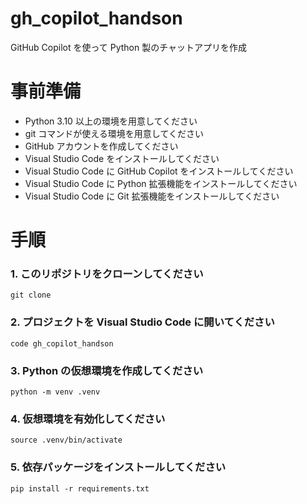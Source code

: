 # gh_copilot_handson

GitHub Copilot を使って Python 製のチャットアプリを作成

# 事前準備

- Python 3.10 以上の環境を用意してください
- git コマンドが使える環境を用意してください
- GitHub アカウントを作成してください
- Visual Studio Code をインストールしてください
- Visual Studio Code に GitHub Copilot をインストールしてください
- Visual Studio Code に Python 拡張機能をインストールしてください
- Visual Studio Code に Git 拡張機能をインストールしてください

# 手順

### 1. このリポジトリをクローンしてください

```
git clone
```

### 2. プロジェクトを Visual Studio Code に開いてください

```
code gh_copilot_handson
```

### 3. Python の仮想環境を作成してください

```
python -m venv .venv
```

### 4. 仮想環境を有効化してください

```
source .venv/bin/activate
```

### 5. 依存パッケージをインストールしてください

```
pip install -r requirements.txt
```
